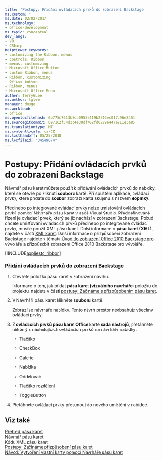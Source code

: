 ```yaml
---
title: 'Postupy: Přidání ovládacích prvků do zobrazení Backstage '
ms.custom: ''
ms.date: 02/02/2017
ms.technology:
- office-development
ms.topic: conceptual
dev_langs:
- VB
- CSharp
helpviewer_keywords:
- customizing the Ribbon, menus
- controls, Ribbon
- menus, customizing
- Microsoft Office Button
- custom Ribbon, menus
- Ribbon, customizing
- Office button
- Ribbon, menus
- Microsoft Office Menu
author: TerryGLee
ms.author: tglee
manager: douge
ms.workload:
- office
ms.openlocfilehash: 6b775c7613b8cc0953e419b2546ec017c96e8454
ms.sourcegitcommit: 697162f54d3c4e30df702fd0289e447e211e3a85
ms.translationtype: MT
ms.contentlocale: cs-CZ
ms.lasthandoff: 05/25/2018
ms.locfileid: "34549074"
---
```

# <a name="how-to-add-controls-to-the-backstage-view"></a>Postupy: Přidání ovládacích prvků do zobrazení Backstage
  Návrhář pásu karet můžete použít k přidávání ovládacích prvků do nabídky, které se otevře po kliknutí **souboru** kartě. Při spuštění aplikace, ovládací prvky, které přidáte do **soubor** zobrazí karta skupinu s názvem **doplňky**.  
  
 Před nebo po integrované ovládací prvky nelze umisťování ovládacích prvků pomocí Návrháře pásu karet v sadě Visual Studio. Předdefinované řízení je ovládací prvek, který se již nachází v zobrazení Backstage. Pokud chcete umisťování ovládacích prvků před nebo po integrované ovládací prvky, musíte použít XML pásu karet. Další informace o **pásu karet (XML)**, najdete v části [XML karet](../vsto/ribbon-xml.md). Další informace o přizpůsobení zobrazení Backstage najdete v tématu [Úvod do zobrazení Office 2010 Backstage pro vývojáře](http://go.microsoft.com/fwlink/?LinkId=182189) a [přizpůsobit zobrazení Office 2010 Backstage pro vývojáře](http://go.microsoft.com/fwlink/?LinkId=182188).  
  
 [!INCLUDE[appliesto_ribbon](../vsto/includes/appliesto-ribbon-md.md)]  
  
### <a name="to-add-controls-to-backstage-view"></a>Přidání ovládacích prvků do zobrazení Backstage  
  
1.  Otevřete položku pásu karet v zobrazení návrhu.  
  
     Informace o tom, jak přidat **pásu karet (vizuálního návrháře)** položku do projektu, najdete v části [postupy: Začínáme s přizpůsobením pásu karet](../vsto/how-to-get-started-customizing-the-ribbon.md).  
  
2.  V Návrháři pásu karet klikněte **souboru** kartě.  
  
     Zobrazí se návrháře nabídky. Tento návrh prostor neobsahuje všechny ovládací prvky.  
  
3.  Z **ovládacích prvků pásu karet Office** kartě **sada nástrojů**, přetáhněte některý z následujících ovládacích prvků na návrháře nabídky:  
  
    -   Tlačítko  
  
    -   CheckBox  
  
    -   Galerie  
  
    -   Nabídka  
  
    -   Oddělovač  
  
    -   Tlačítko rozdělení  
  
    -   ToggleButton  
  
4.  Přetáhněte ovládací prvky přesunout do nového umístění v nabídce.  
  
## <a name="see-also"></a>Viz také  
 [Přehled pásu karet](../vsto/ribbon-overview.md)   
 [Návrhář pásu karet](../vsto/ribbon-designer.md)   
 [Kódu XML pásu karet](../vsto/ribbon-xml.md)   
 [Postupy: Začínáme přizpůsobení pásu karet](../vsto/how-to-get-started-customizing-the-ribbon.md)   
 [Návod: Vytvoření vlastní karty pomocí Návrháře pásu karet](../vsto/walkthrough-creating-a-custom-tab-by-using-the-ribbon-designer.md)  
  
  